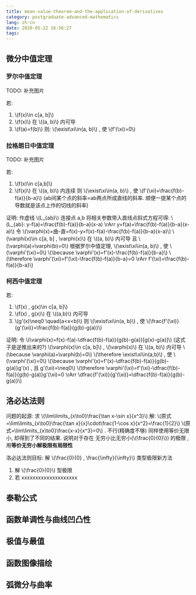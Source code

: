 ```yaml
---
title: mean-value-theorem-and-the-application-of-derivatives
category: postgraduate-advanced-mathematics
lang: zh-cn
date: 2020-05-22 16:56:27
tags:
---
```


## 微分中值定理

### 罗尔中值定理

TODO: 补充图片

若:
1. \\(f(x)\in c[a, b]\\)
2. \\(f(x)\\) 在 \\((a, b)\\) 内可导
3. \\(f(a)=f(b)\\)
则:
\\(\exist\xi\in(a, b)\\) , 使 \\(f'(\xi)=0\\)

### 拉格朗日中值定理

TODO: 补充图片

若:
1. \\(f(x)\in c[a,b]\\)
2. \\(f(x)\\) 在 \\((a, b)\\) 内连续
则 \\(\exist\xi\in(a, b)\\) , 使 \\(f'(\xi)=\frac{f(b)-f(a)}{b-a}\\)
(ab间某个点的斜率=ab两点所成直线的斜率. 顺便一提某个点的导数就是该点上作的切线的斜率)

证明:
作虚线 \\(L_{ab}\\) 连接点 a,b
将相关参数带入直线点斜式方程可得:
\\(L_{ab}: y-f(a)=\frac{f(b)-f(a)}{b-a}(x-a) \rArr y=f(a)+\frac{f(b)-f(a)}{b-a}(x-a)\\\)
令 \\(\varphi(x)=曲-直=f(x)-y=f(x)-f(a)-\frac{f(b)-f(a)}{b-a}(x-a)\\)
\\(\varphi(x)\in c[a, b] , \varphi(x)\\) 在 \\((a, b)\\) 内可导
且 \\(\varphi(a)=\varphi(b)=0\\)
根据罗尔中值定理, \\(\exist\xi\in(a, b)\\) , 使 \\(\varphi'(\xi)=0\\)
\\(\because \varphi'(x)=f'(x)-\frac{f(b)-f(a)}{b-a}\\)
\\(\therefore \varphi'(\xi)=f'(\xi)-\frac{f(b)-f(a)}{b-a}=0 \rArr f'(\xi)=\frac{f(b)-f(a)}{b-a}\\)

### 柯西中值定理

若:
1. \\(f(x) , g(x)\in c[a, b]\\)
2. \\(f(x) , g(x)\\) 在 \\((a,b)\\) 内可导
3. \\(g'(x)\neq0 \quad(a<x<b)\\)
则 \\(\exist\xi\in(a, b)\\) , 使 \\(\frac{f'(\xi)}{g'(\xi)}=\frac{f(b)-f(a)}{g(b)-g(a)}\\)

证明:
令 \\(\varphi(x)=f(x)-f(a)-\dfrac{f(b)-f(a)}{g(b)-g(a)}[g(x)-g(a)]\\) (这式子是逆推出来的?)
\\(\varphi(x)\in c[a, b]\\) , \\(\varphi(x)\\) 在 \\((a, b)\\) 内可导
\\(\because \varphi(a)=\varphi(b)=0\\)
\\(\therefore \exist\xi\in(a,b)\\) , 使 \\(\varphi'(\xi)=0\\)
\\(\because \varphi'(x)=f'(x)-\dfrac{f(b)-f(a)}{g(b)-g(a)}g'(x) , 且 g'(\xi)=\neq0\\)
\\(\therefore \varphi'(\xi)=f'(\xi)-\dfrac{f(b)-f(a)}{g(b)-g(a)}g'(\xi)=0 \rArr \dfrac{f'(\xi)}{g'(\xi)}=\dfrac{f(b)-f(a)}{g(b)-g(a)}\\)

## 洛必达法则

问题的起源:
求 \\(\lim\limits_{x\to0}\frac{\tan x-\sin x}{x^3}\\)
解:
\\(原式=\lim\limits_{x\to0}\frac{\tan x}{x}\cdot\frac{1-\cos x}{x^2}=\frac{1}{2}\\)
\\(原式=\lim\limits_{x\to0}\frac{x-x}{x^3}=0\\) . 不行(精确度不够)
同样使用等价无限小, 却得到了不同的结果.
说明对于存在 无穷小比无穷小(\\(\frac{0}{0}\\)) 的极限 , 用**等价无穷小解极限有局限性**

洛必达法则目标: 解 \\(\frac{0}{0} , \frac{\infty}{\infty}\\) 类型极限新方法

1. 解 \\(\frac{0}{0}\\) 型极限
2. 若 xxxxxxxxxxxxxxxxxxxx

## 泰勒公式

## 函数单调性与曲线凹凸性

## 极值与最值

## 函数图像描绘

## 弧微分与曲率